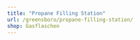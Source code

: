 ```yaml
---
title: "Propane Filling Station"
url: /greensboro/propane-filling-station/
shop: Gasflaschen
---
```

